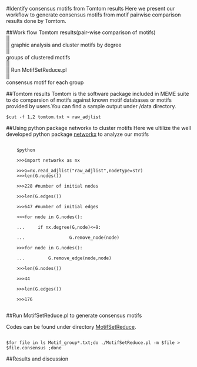 #Identify consensus motifs from Tomtom results
Here we present our workflow to generate consensus motifs from motif pairwise comparison results done by Tomtom.

##Work flow
Tomtom results(pair-wise comparison of motifs) <br/>
                ||<br/>
                || graphic analysis and cluster motifs by degree <br/>
                ||<br/>
        groups of clustered motifs <br/>
                || <br/>
                || Run MotifSetReduce.pl <br/>
                || <br/>
        consensus motif for each group <br/>

##Tomtom results
Tomtom is the software package included in MEME suite to do comparsion of motifs against known motif databases or motifs provided by users.You can find a sample output under /data directory.<br/>
<pre><code/>$cut -f 1,2 tomtom.txt > raw_adjlist
</code></pre>
##Using python package networkx to cluster motifs
Here we ultilize the well developed python package [networkx](http://networkx.github.io) to analyze our motifs<br/>
<pre><code>
	$python<br/>
	>>>import networkx as nx<br/>
	>>>G=nx.read_adjlist("raw_adjlist",nodetype=str)
	>>>len(G.nodes())<br/>
	>>>228 #number of initial nodes<br/>
	>>>len(G.edges())<br/>
	>>>647 #number of initial edges <br/>
	>>>for node in G.nodes():<br/>
	...		if nx.degree(G,node)<=9:<br/>
	...  				G.remove_node(node)<br/>
	>>>for node in G.nodes():<br/>
	...			G.remove_edge(node,node)<br/>
	>>>len(G.nodes())<br/>
	>>>44<br/>
	>>>len(G.edges())<br/>
	>>>176<br/>
</code></pre>
	   

##Run MotifSetReduce.pl to generate consensus motifs

Codes can be found under directory [MotifSetReduce](https://github.com/BrendelGroup/bghandbook/tree/master/demo/MotifSetReduce).<br/>
<pre><code>
$for file in ls Motif_group*.txt;do ./MotifSetReduce.pl -m $file > $file.consensus ;done
</code></pre>

##Results and discussion


